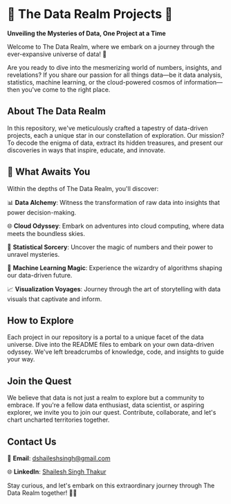 # 🌟 The Data Realm Projects 🌟

**Unveiling the Mysteries of Data, One Project at a Time**

Welcome to The Data Realm, where we embark on a journey through the ever-expansive universe of data! 🚀

Are you ready to dive into the mesmerizing world of numbers, insights, and revelations? If you share our passion for all things data—be it data analysis, statistics, machine learning, or the cloud-powered cosmos of information—then you've come to the right place.


## About The Data Realm

In this repository, we've meticulously crafted a tapestry of data-driven projects, each a unique star in our constellation of exploration. Our mission? To decode the enigma of data, extract its hidden treasures, and present our discoveries in ways that inspire, educate, and innovate.

## 🚀 What Awaits You

Within the depths of The Data Realm, you'll discover:

📊 **Data Alchemy**: Witness the transformation of raw data into insights that power decision-making.

🌐 **Cloud Odyssey**: Embark on adventures into cloud computing, where data meets the boundless skies.

🧮 **Statistical Sorcery**: Uncover the magic of numbers and their power to unravel mysteries.

🤖 **Machine Learning Magic**: Experience the wizardry of algorithms shaping our data-driven future.

📈 **Visualization Voyages**: Journey through the art of storytelling with data visuals that captivate and inform.

## How to Explore

Each project in our repository is a portal to a unique facet of the data universe. Dive into the README files to embark on your own data-driven odyssey. We've left breadcrumbs of knowledge, code, and insights to guide your way.

## Join the Quest

We believe that data is not just a realm to explore but a community to embrace. If you're a fellow data enthusiast, data scientist, or aspiring explorer, we invite you to join our quest. Contribute, collaborate, and let's chart uncharted territories together.

## Contact Us

📧 **Email**: dshaileshsingh@gmail.com

🌐 **LinkedIn**: [Shailesh Singh Thakur](https://www.linkedin.com/in/shaileshsinghthakur/)

Stay curious, and let's embark on this extraordinary journey through The Data Realm together! 🌌✨

